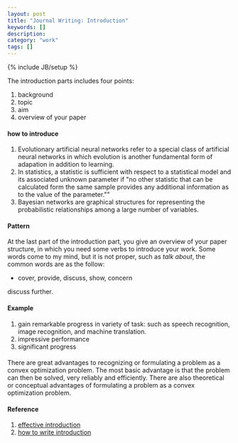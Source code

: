 ```yaml
---
layout: post
title: "Journal Writing: Introduction"
keywords: []
description: 
category: "work"
tags: []
---
```

{% include JB/setup %}

The introduction parts includes four points:
1. background
2. topic
3. aim
4. overview of your paper



#### how to introduce 
1. Evolutionary artificial neural networks refer to a special class of
   artificial neural networks in which evolution is another fundamental form of
   adapation in addition to learning.
2. In statistics, a statistic is sufficient with respect to a statistical model
   and its associated unknown parameter if "no other statistic that can be
   calculated form the same sample provides any additional information as to the
   value of the parameter.""
3. Bayesian networks are graphical structures for representing the probabilistic
   relationships among a large number of variables. 


#### Pattern
At the last part of the introduction part, you give an overview of your paper
structure, in which you need some verbs to introduce your work. Some words come
to my mind, but it is not proper, such as *talk about*, the common words are as
the follow:
- cover, provide, discuss, show, concern 

discuss further.

#### Example
1. gain remarkable progress in variety of task: such as speech recognition,
   image recognition, and machine translation. 
2. impressive performance
3. significant progress


####
There are great advantages to recognizing or formulating a problem as a convex
optimization problem. The most basic advantage is that the problem can then be
solved, very reliably and efficiently.  There are also theoretical or conceptual
advantages of formulating a problem as a convex optimization problem. 



#### Reference
1. [effective introduction](https://thinkscience.co.jp/en/articles/effective-introductions-to-original-research)
2. [how to write introduction](https://thinkscience.co.jp/en/articles/effective-introductions-to-original-research)


